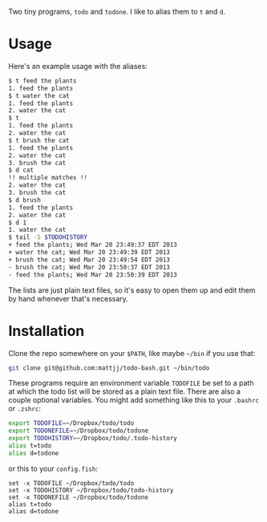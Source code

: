 Two tiny programs, `todo` and `todone`. I like to alias them to `t` and `d`.

# Usage #

Here's an example usage with the aliases:

```bash
$ t feed the plants
1. feed the plants
$ t water the cat
1. feed the plants
2. water the cat
$ t
1. feed the plants
2. water the cat
$ t brush the cat
1. feed the plants
2. water the cat
3. brush the cat
$ d cat
!! multiple matches !!
2. water the cat
3. brush the cat
$ d brush
1. feed the plants
2. water the cat
$ d 1
1. water the cat
$ tail -5 $TODOHISTORY
+ feed the plants; Wed Mar 20 23:49:37 EDT 2013
+ water the cat; Wed Mar 20 23:49:39 EDT 2013
+ brush the cat; Wed Mar 20 23:49:54 EDT 2013
- brush the cat; Wed Mar 20 23:50:37 EDT 2013
- feed the plants; Wed Mar 20 23:50:39 EDT 2013
```

The lists are just plain text files, so it's easy to open them up and edit them
by hand whenever that's necessary.

# Installation #

Clone the repo somewhere on your `$PATH`, like maybe `~/bin` if you use that:

```bash
git clone git@github.com:mattjj/todo-bash.git ~/bin/todo
```

These programs require an environment variable `TODOFILE` be set to a path at
which the todo list will be stored as a plain text file. There are also a
couple optional variables. You might add something like this to your `.bashrc`
or `.zshrc`:

```bash
export TODOFILE=~/Dropbox/todo/todo
export TODONEFILE=~/Dropbox/todo/todone
export TODOHISTORY=~/Dropbox/todo/.todo-history
alias t=todo
alias d=todone
```

or this to your `config.fish`:

```fish
set -x TODOFILE ~/Dropbox/todo/todo
set -x TODOHISTORY ~/Dropbox/todo/todo-history
set -x TODONEFILE ~/Dropbox/todo/todone
alias t=todo
alias d=todone
```
